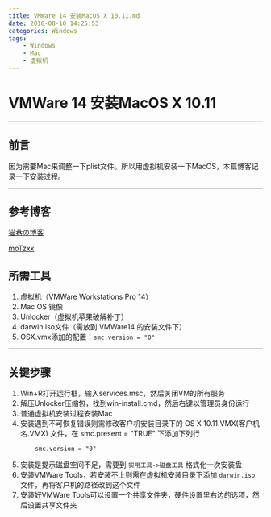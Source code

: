 ```yaml
---
title: VMWare 14 安装MacOS X 10.11.md
date: 2018-08-10 14:25:53
categories: Windows
tags:
    - Windows
    - Mac
    - 虚拟机
---
```

# VMWare 14 安装MacOS X 10.11
---

## 前言
因为需要Mac来调整一下plist文件。所以用虚拟机安装一下MacOS，本篇博客记录一下安装过程。

---
## 参考博客
[猫巷の博客](https://www.lovyou.top/post/51.html)

[moTzxx](https://blog.csdn.net/u011415782/article/details/78505422)

## 所需工具
1. 虚拟机（VMWare Workstations Pro 14）
2. Mac OS 镜像
3. Unlocker（虚拟机苹果破解补丁）
4. darwin.iso文件（需放到 VMWare14 的安装文件下）
5. OSX.vmx添加的配置：`smc.version = "0"` 

<!-- more -->

---

## 关键步骤
1. Win+R打开运行框，输入services.msc，然后关闭VM的所有服务
2. 解压Unlocker压缩包，找到win-install.cmd，然后右键以管理员身份运行
3. 普通虚拟机安装过程安装Mac
4. 安装遇到不可恢复错误则需修改客户机安装目录下的 OS X 10.11.VMX(客户机名.VMX) 文件，在 smc.present = "TRUE" 下添加下列行
    ```shell
        smc.version = "0"
    ```
5. 安装是提示磁盘空间不足，需要到 `实用工具->磁盘工具` 格式化一次安装盘
6. 安装VMWare Tools，若安装不上则需在虚拟机安装目录下添加 `darwin.iso` 文件，再将客户机的路径改到这个文件
7. 安装好VMWare Tools可以设置一个共享文件夹，硬件设置里右边的选项，然后设置共享文件夹